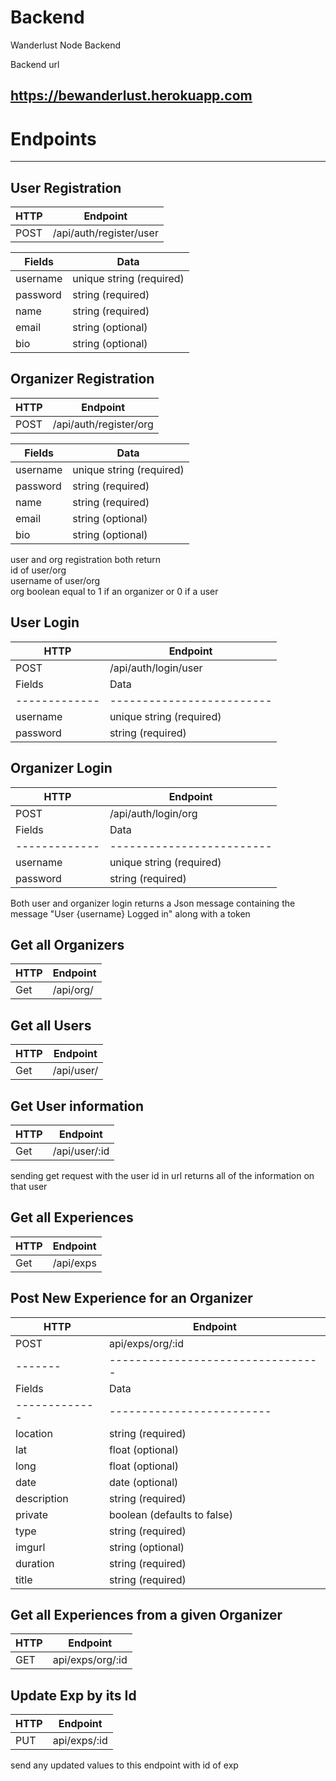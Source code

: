 # Backend
Wanderlust Node Backend

Backend url
## https://bewanderlust.herokuapp.com


# Endpoints
----------------------------


 ## User Registration

 | HTTP | Endpoint                |
 | -----|------------------------ |
 | POST | /api/auth/register/user |

 | Fields      |          Data            |
 |-------------|------------------------- |
 | username    | unique string (required) |
 | password    | string (required)        |
 | name        | string (required)        |
 | email       | string (optional)        |
 | bio         | string (optional)        |


## Organizer Registration  

 | HTTP | Endpoint                |
 | -----|------------------------ |
 | POST | /api/auth/register/org |

 | Fields      |          Data            |
 |-------------|------------------------- |
 | username    | unique string (required) |
 | password    | string (required)        |
 | name        | string (required)        |
 | email       | string (optional)        |
 | bio         | string (optional)        |

 user and org registration both return  
 id of user/org  
 username of user/org  
 org boolean equal to 1 if an organizer or 
 0 if a user 


  ## User Login

 | HTTP | Endpoint                |
 | -----|------------------------ |
 | POST | /api/auth/login/user    |
 | Fields      |          Data            |
 |-------------|------------------------- |
 | username    | unique string (required) |
 | password    | string (required)        |

 

  ## Organizer Login

 | HTTP | Endpoint                |
 | -----|------------------------ |
 | POST | /api/auth/login/org |
 | Fields      |          Data            |
 |-------------|------------------------- |
 | username    | unique string (required) |
 | password    | string (required)        |

 
Both user and organizer login returns
a Json message containing the message "User {username} Logged in"
along with a token

 ## Get all Organizers

 | HTTP | Endpoint                |
 | -----|------------------------ |
 | Get  | /api/org/ |

  ## Get all Users

 | HTTP | Endpoint                |
 | -----|------------------------ |
 | Get  | /api/user/ |
 
 
  ## Get User information

 | HTTP | Endpoint                |
 | -----|------------------------ |
 | Get  | /api/user/:id |
 
 sending get request with the user id in url returns all of the information
on that user
 ## Get all Experiences

| HTTP | Endpoint                |
 | -----|------------------------ |
 | Get  | /api/exps |

 ## Post New Experience for an Organizer

| HTTP | Endpoint                |
 | -----|------------------------ |
 | POST  | api/exps/org/:id |
 |-------|---------------------------------|
  | Fields      |          Data            |
 |-------------|------------------------- |
 | location    | string (required) |
 | lat    | float (optional)        |
 | long        | float (optional)        |
 | date       | date (optional)        |
 | description | string (required)
 | private     | boolean (defaults to false)
 | type        | string (required)
 | imgurl      | string (optional)
 | duration    | string (required)
 | title       | string (required)


 ## Get all Experiences from a given Organizer
 | HTTP | Endpoint                |
 | -----|------------------------ |
 | GET  | api/exps/org/:id |

 ## Update Exp by its Id

 | HTTP | Endpoint                |
 | -----|------------------------ |
 | PUT  | api/exps/:id |
  send any updated values to this endpoint with id of exp